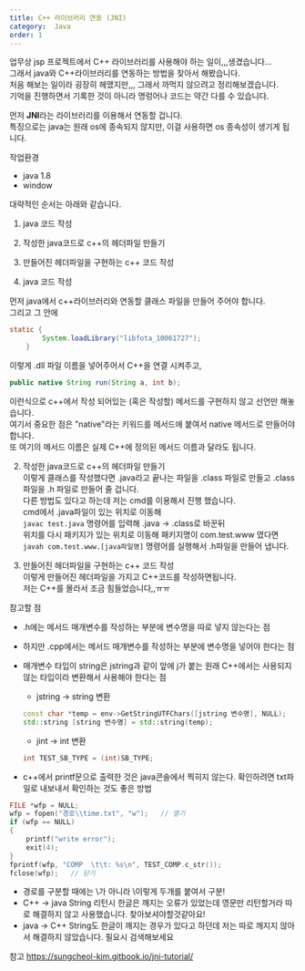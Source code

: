 ```yaml
---
title: C++ 라이브러리 연동 (JNI)
category:  Java
order: 1
---
```


업무상 jsp 프로젝트에서 C++ 라이브러리를 사용해야 하는 일이,,,생겼습니다...  
그래서 java와 C++라이브러리를 연동하는 방법을 찾아서 해봤습니다.  
처음 해보는 일이라 굉장히 헤맸지만,,, 그래서 까먹지 않으려고 정리해보겠습니다.  
기억을 진행하면서 기록한 것이 아니라 명렁어나 코드는 약간 다를 수 있습니다.  

먼저 **JNI**라는 라이브러리를 이용해서 연동할 겁니다.  
특징으로는 java는 원래 os에 종속되지 않지만, 이걸 사용하면 os 종속성이 생기게 됩니다.  

작업환경
- java 1.8
- window

대략적인 순서는 아래와 같습니다.  
1. java 코드 작성
2. 작성한 java코드로 c++의 헤더파일 만들기
3. 만들어진 헤더파일을 구현하는 c++ 코드 작성



1. java 코드 작성

먼저 java에서 c++라이브러리와 연동할 클래스 파일을 만들어 주어야 합니다.  
그리고 그 안에   
```java
static {
        System.loadLibrary("libfota_10061727");
    }
```

이렇게 .dll 파일 이름을 넣어주어서 C++을 연결 시켜주고,  

```java
public native String run(String a, int b);
```

이런식으로 c++에서 작성 되어있는 (혹은 작성할) 메서드를 구현하지 않고 선언만 해놓습니다.  
여기서 중요한 점은 "native"라는 키워드를 메서드에 붙여서 native 메서드로 만들어야합니다.  
또 여기의 메서드 이름은 실제 C++에 정의된 메서드 이름과 달라도 됩니다.  

2. 작성한 java코드로 c++의 헤더파일 만들기  
이렇게 클래스를 작성했다면 .java라고 끝나는 파일을 .class 파일로 만들고 .class파일을 .h 파일로 만들어 줄 겁니다.  
다른 방법도 있다고 하는데 저는 cmd를 이용해서 진행 했습니다.  
cmd에서 .java파일이 있는 위치로 이동해  
`
  javac test.java
`
명령어를 입력해 .java -> .class로 바꾼뒤  
위치를 다시 패키지가 있는 위치로 이동해 패키지명이 com.test.www 였다면  
`
  javah com.test.www.[java파일명]
`
명령어를 실행해서 .h파일을 만들어 냅니다.

3. 만들어진 헤더파일을 구현하는 c++ 코드 작성  
이렇게 만들어진 헤더파일을 가지고 C++코드를 작성하면됩니다.  
저는 C++를 몰라서 조금 힘들었습니다,,ㅠㅠ  

참고할 점
- .h에는 메서드 매개변수를 작성하는 부분에 변수명을 따로 넣지 않는다는 점
- 하지만 .cpp에서는 메서드 매개변수를 작성하는 부분에 변수명을 넣어야 한다는 점
- 매개변수 타입이 string은 jstring과 같이 앞에 j가 붙는 원래 C++에서는 사용되지 않는 타입이라 변환해서 사용해야 한다는 점
  - jstring -> string 변환
  ```c++
  const char *temp = env->GetStringUTFChars([jstring 변수명], NULL);	//TEST_COMP
  std::string [string 변수명] = std::string(temp);
  ```

  - jint -> int 변환
  ```c++
  int TEST_SB_TYPE = (int)SB_TYPE;
  ```

- c++에서 printf문으로 출력한 것은 java콘솔에서 찍히지 않는다. 확인하려면 txt파일로 내보내서 확인하는 것도 좋은 방법
```c++
FILE *wfp = NULL;
wfp = fopen("경로\\time.txt", "w");   // 열기
if (wfp == NULL)
{
    printf("write error");
    exit(4);
}
fprintf(wfp, "COMP  \t\t: %s\n", TEST_COMP.c_str());
fclose(wfp);   // 닫기
```
  - 경로를 구분할 때에는 \가 아니라 \\이렇게 두개를 붙여서 구분!
- C++ -> java String 리턴시 한글은 깨지는 오류가 있었는데 영문만 리턴할거라 따로 해결하지 않고 사용했습니다. 찾아보셔야할것같아요!
- java -> C++ String도 한글이 깨지는 경우가 있다고 하던데 저는 따로 깨지지 않아서 해결하지 않았습니다. 필요시 검색해보세요


참고
<https://sungcheol-kim.gitbook.io/jni-tutorial/>